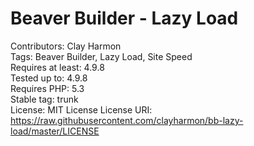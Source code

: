 # Beaver Builder - Lazy Load
Contributors: Clay Harmon  
Tags: Beaver Builder, Lazy Load, Site Speed  
Requires at least: 4.9.8  
Tested up to: 4.9.8  
Requires PHP: 5.3  
Stable tag: trunk  
License: MIT License
License URI: https://raw.githubusercontent.com/clayharmon/bb-lazy-load/master/LICENSE  
